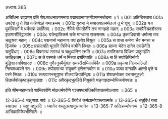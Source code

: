 अध्यायः 365

अतिथिना ब्राह्मणम् प्रति श्रेयःसाधनावगमनाय पद्माख्यनागसमीपगमनचोदना ॥ 1 ॥
001	अतिथिरुवाच 
001a	उपदेशं तु ते विप्र करिष्येऽहं यथाक्रमम् ।
001c	गुरुणा मे यथाख्यातमर्थतत्त्वं तु मे शृणु ॥
002a	यत्र पूर्वाभिसर्गे वै धर्मचक्रं प्रवर्तितम् ।
002c	नैमिषे गोमतीतीरे तत्र नागह्रदो महान् ॥
003a	समग्रैस्त्रिदशैस्तत्र इष्टमासीद्द्विजर्षभ ।
003c	यत्रेन्द्रातिक्रमं चक्रे मान्धाता राजसत्तमः ॥
004a	कृताधिवासो धर्मात्मा तत्र चक्षुःश्रवा महान् ।
004c	पद्मनाभो महानागः पद्म इत्येव विश्रुतः ॥
005a	स वाचा कर्मणा चैव मनसा च द्विजर्षभः ।
005c	प्रसादयति भूतानि त्रिविधे वर्त्मनि स्थितः ॥
006a	साम्ना भेदेन दानेन दणडेनेति चतुर्विधम् ।
006c	विषमस्थं समस्थं च चक्षुर्ध्यानेन रक्षति ॥
007a	तमतिक्रम्य विधिना प्रष्टुमर्हसि काङ्क्षितम् ।
007c	स ते परमकं धर्मं न मिथ्या दर्शयिष्यति ॥
008a	स हि सर्वातिथिर्नागो बुद्धिशास्त्रविशारदः ।
008c	गुणैरनुपमैर्युक्तः समस्तैराभिकामिकैः ॥
009a	प्रकृत्या नित्यसलिलो नित्यमध्ययने रतः ।
009c	तपोदमाभ्यां संयुक्तो वृत्तेनानवरेण च ॥
010a	यज्वा दानपतिः क्षान्तो वृत्ते च परमे स्थितः ।
010c	सत्यवागनसूयुश्च शीलवान्नियतेन्द्रियः ॥
011a	शेषान्नभोक्ता वचनानुकूलो हितार्जवोत्कृष्टकृताकृतज्ञः ।
011c	अवैरकृद्भूतहिते नियुक्तो गङ्गाह्रदाम्भोभिजनोपपन्नः ॥ 

इति श्रीमन्महाभारते शान्तिपर्वणि मोक्षधर्मपर्वणि पञ्चषष्ट्यधिकत्रिशततमोऽध्यायः ॥ 365 ॥

12-365-4 चक्षुःश्रवाः सर्पः ॥ 12-365-5 त्रिविधे कर्मज्ञानोपास्त्यात्मके ॥ 13-365-6 चतुर्विधं यथा स्यात्तया । चक्षुः चक्षुरादि । ध्यानेन वस्तुतत्त्वानुसन्धानेन ॥ 13-365-7 अतिक्रम्योपगम्य ॥ 12-365-8 आभिकामिकैरभीप्सितैः ॥
